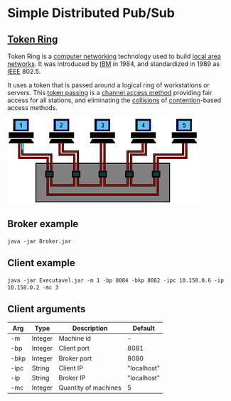 # Simple Distributed Pub/Sub

## [Token Ring](https://en.wikipedia.org/wiki/Token_Ring)

Token Ring is a [computer networking](https://en.wikipedia.org/wiki/Computer_network) technology used to build [local area networks](https://en.wikipedia.org/wiki/Local_area_network). It was introduced by [IBM](https://en.wikipedia.org/wiki/IBM) in 1984, and standardized in 1989 as [IEEE](https://en.wikipedia.org/wiki/IEEE_Standards_Association) 802.5.

It uses a token that is passed around a logical ring of workstations or servers. This [token passing](https://en.wikipedia.org/wiki/Token_passing) is a [channel access method](https://en.wikipedia.org/wiki/Channel_access_method) providing fair access for all stations, and eliminating the [collisions](https://en.wikipedia.org/wiki/Collision_(telecommunications)) of [contention](https://en.wikipedia.org/wiki/Contention_(telecommunications))-based access methods.

![Token Ring](../.github/tokenRing.gif)

## Broker example

```
java -jar Broker.jar
```

## Client example

```
java -jar Executavel.jar -m 1 -bp 8084 -bkp 8082 -ipc 10.158.0.6 -ip 10.158.0.2 -mc 3
```

## Client arguments

| Arg  | Type    | Description          | Default     |
|------|---------|----------------------|-------------|
| -m   | Integer | Machine id           | -           |
| -bp  | Integer | Client port          | 8081        |
| -bkp | Integer | Broker port          | 8080        |
| -ipc | String  | Client IP            | "localhost" |
| -ip  | String  | Broker IP            | "localhost" |
| -mc  | Integer | Quantity of machines | 5           |
